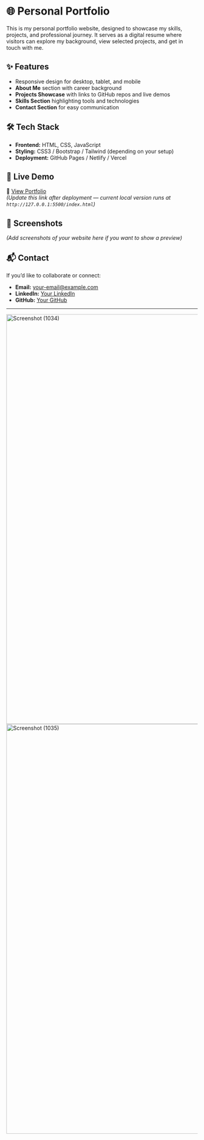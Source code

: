 # 🌐 Personal Portfolio

This is my personal portfolio website, designed to showcase my skills, projects, and professional journey. It serves as a digital resume where visitors can explore my background, view selected projects, and get in touch with me.

## ✨ Features
- Responsive design for desktop, tablet, and mobile
- **About Me** section with career background
- **Projects Showcase** with links to GitHub repos and live demos
- **Skills Section** highlighting tools and technologies
- **Contact Section** for easy communication

## 🛠️ Tech Stack
- **Frontend:** HTML, CSS, JavaScript  
- **Styling:** CSS3 / Bootstrap / Tailwind (depending on your setup)  
- **Deployment:** GitHub Pages / Netlify / Vercel  

## 🚀 Live Demo
🔗 [View Portfolio](https://your-username.github.io/portfolio)  
*(Update this link after deployment — current local version runs at `http://127.0.0.1:5500/index.html`)*

## 📸 Screenshots
*(Add screenshots of your website here if you want to show a preview)*

## 📬 Contact
If you’d like to collaborate or connect:  
- **Email:** your-email@example.com  
- **LinkedIn:** [Your LinkedIn](https://linkedin.com/in/your-profile)  
- **GitHub:** [Your GitHub](https://github.com/your-username)  

---
<img width="1920" height="1080" alt="Screenshot (1034)" src="https://github.com/user-attachments/assets/b95c708a-109f-4e86-924b-036c7a62918e" />
<img width="1920" height="1080" alt="Screenshot (1035)" src="https://github.com/user-attachments/assets/d721179e-d2f6-4426-8687-03896cf30291" />


